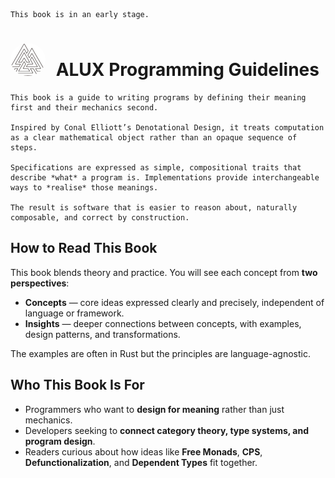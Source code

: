```admonish warning
This book is in an early stage.
```

# <img src="assets/alux-logo.png" style="margin-right: 10px; border-radius: 50%; background: white;"> ALUX Programming Guidelines

```admonish note
This book is a guide to writing programs by defining their meaning first and their mechanics second.

Inspired by Conal Elliott’s Denotational Design, it treats computation as a clear mathematical object rather than an opaque sequence of steps.

Specifications are expressed as simple, compositional traits that describe *what* a program is. Implementations provide interchangeable ways to *realise* those meanings.

The result is software that is easier to reason about, naturally composable, and correct by construction.
```

## How to Read This Book

This book blends theory and practice. You will see each concept from **two perspectives**:

* **Concepts** — core ideas expressed clearly and precisely, independent of language or framework.
* **Insights** — deeper connections between concepts, with examples, design patterns, and transformations.

The examples are often in Rust but the principles are language-agnostic.

## Who This Book Is For

* Programmers who want to **design for meaning** rather than just mechanics.
* Developers seeking to **connect category theory, type systems, and program design**.
* Readers curious about how ideas like **Free Monads**, **CPS**, **Defunctionalization**, and **Dependent Types** fit together.
